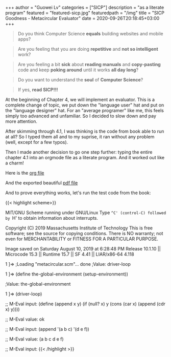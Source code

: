 +++
author = "Guowei Lv"
categories = ["SICP"]
description = "as a literate program"
featured = "featured-sicp.jpg"
featuredpath = "/img"
title = "SICP Goodness - Metacircular Evaluator"
date = 2020-09-26T20:18:45+03:00
+++
>Do you think Computer Science **equals** building websites and mobile apps? 

>Are you feeling that you are doing **repetitive** and **not so intelligent** work?

>Are you feeling a bit **sick** about **reading manuals** and **copy-pasting** code and keep **poking around** until it works **all day long**? 

>Do you want to understand the **soul** of **Computer Science**?

>If yes, **read SICP!!!**

At the beginning of Chapter 4, we will implement an evaluator.
This is a complete change of topic, we put down the "language user" hat and put on the "language designer" hat.
For an "average programer" like me, this feels simply too advanced and unfamiliar. So I decided to slow down and pay more attention.

After skimming through 4.1, I was thinking is the code from book able to run at all? So I typed them all and to my suprise, it ran without any problem (well, except for a few typos).

Then I made another decision to go one step further: typing the entire chapter 4.1 into an orgmode file as a literate program. And it worked out like a charm!

Here is the [org file](/file/metacircularevaluator.org)

And the exported beautiful [pdf file](/file/metacircular.pdf)

And to prove everything works, let's run the test code from the book:

{{< highlight scheme>}}

MIT/GNU Scheme running under GNU/Linux
Type `^C' (control-C) followed by `H' to obtain information about interrupts.

Copyright (C) 2019 Massachusetts Institute of Technology
This is free software; see the source for copying conditions. There is NO warranty; not even for MERCHANTABILITY or FITNESS FOR A PARTICULAR
PURPOSE.

Image saved on Saturday August 10, 2019 at 6:28:48 PM
  Release 10.1.10 || Microcode 15.3 || Runtime 15.7 || SF 4.41 || LIAR/x86-64 4.118

1 ]=> 
;Loading "metacircular.scm"... done
;Value: driver-loop

1 ]=> (define the-global-environment (setup-environment))

;Value: the-global-environment

1 ]=> (driver-loop)


;; M-Eval input:
(define (append x y)
  (if (null? x)
    y
    (cons (car x)
          (append (cdr x) y))))

;; M-Eval value:
ok

;; M-Eval input:
(append '(a b c) '(d e f))

;; M-Eval value:
(a b c d e f)

;; M-Eval input:
{{< /highlight >}}
